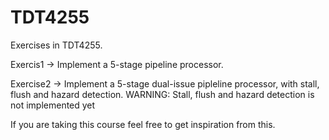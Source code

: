 # TDT4255
Exercises in TDT4255. 

Exercis1 -> Implement a 5-stage pipeline processor. 

Exercise2 -> Implement a 5-stage dual-issue pipleline processor, with stall, flush and hazard detection. WARNING: Stall, flush and hazard detection is not implemented yet


If you are taking this course feel free to get inspiration from this.
